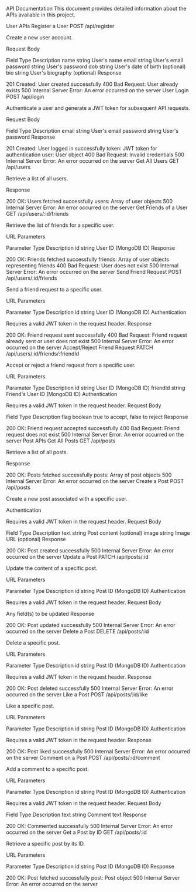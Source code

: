 
API Documentation
This document provides detailed information about the APIs available in this project.

User APIs
Register a User
POST /api/register

Create a new user account.

Request Body

Field	Type	Description
name	string	User's name
email	string	User's email
password	string	User's password
dob	string	User's date of birth (optional)
bio	string	User's biography (optional)
Response

201 Created: User created successfully
400 Bad Request: User already exists
500 Internal Server Error: An error occurred on the server
User Login
POST /api/login

Authenticate a user and generate a JWT token for subsequent API requests.

Request Body

Field	Type	Description
email	string	User's email
password	string	User's password
Response

201 Created: User logged in successfully
token: JWT token for authentication
user: User object
400 Bad Request: Invalid credentials
500 Internal Server Error: An error occurred on the server
Get All Users
GET /api/users

Retrieve a list of all users.

Response

200 OK: Users fetched successfully
users: Array of user objects
500 Internal Server Error: An error occurred on the server
Get Friends of a User
GET /api/users/:id/friends

Retrieve the list of friends for a specific user.

URL Parameters

Parameter	Type	Description
id	string	User ID (MongoDB ID)
Response

200 OK: Friends fetched successfully
friends: Array of user objects representing friends
400 Bad Request: User does not exist
500 Internal Server Error: An error occurred on the server
Send Friend Request
POST /api/users/:id/friends

Send a friend request to a specific user.

URL Parameters

Parameter	Type	Description
id	string	User ID (MongoDB ID)
Authentication

Requires a valid JWT token in the request header.
Response

200 OK: Friend request sent successfully
400 Bad Request: Friend request already sent or user does not exist
500 Internal Server Error: An error occurred on the server
Accept/Reject Friend Request
PATCH /api/users/:id/friends/:friendId

Accept or reject a friend request from a specific user.

URL Parameters

Parameter	Type	Description
id	string	User ID (MongoDB ID)
friendId	string	Friend's User ID (MongoDB ID)
Authentication

Requires a valid JWT token in the request header.
Request Body

Field	Type	Description
flag	boolean	true to accept, false to reject
Response

200 OK: Friend request accepted successfully
400 Bad Request: Friend request does not exist
500 Internal Server Error: An error occurred on the server
Post APIs
Get All Posts
GET /api/posts

Retrieve a list of all posts.

Response

200 OK: Posts fetched successfully
posts: Array of post objects
500 Internal Server Error: An error occurred on the server
Create a Post
POST /api/posts

Create a new post associated with a specific user.

Authentication

Requires a valid JWT token in the request header.
Request Body

Field	Type	Description
text	string	Post content (optional)
image	string	Image URL (optional)
Response

200 OK: Post created successfully
500 Internal Server Error: An error occurred on the server
Update a Post
PATCH /api/posts/:id

Update the content of a specific post.

URL Parameters

Parameter	Type	Description
id	string	Post ID (MongoDB ID)
Authentication

Requires a valid JWT token in the request header.
Request Body

Any field(s) to be updated
Response

200 OK: Post updated successfully
500 Internal Server Error: An error occurred on the server
Delete a Post
DELETE /api/posts/:id

Delete a specific post.

URL Parameters

Parameter	Type	Description
id	string	Post ID (MongoDB ID)
Authentication

Requires a valid JWT token in the request header.
Response

200 OK: Post deleted successfully
500 Internal Server Error: An error occurred on the server
Like a Post
POST /api/posts/:id/like

Like a specific post.

URL Parameters

Parameter	Type	Description
id	string	Post ID (MongoDB ID)
Authentication

Requires a valid JWT token in the request header.
Response

200 OK: Post liked successfully
500 Internal Server Error: An error occurred on the server
Comment on a Post
POST /api/posts/:id/comment

Add a comment to a specific post.

URL Parameters

Parameter	Type	Description
id	string	Post ID (MongoDB ID)
Authentication

Requires a valid JWT token in the request header.
Request Body

Field	Type	Description
text	string	Comment text
Response

200 OK: Commented successfully
500 Internal Server Error: An error occurred on the server
Get a Post by ID
GET /api/posts/:id

Retrieve a specific post by its ID.

URL Parameters

Parameter	Type	Description
id	string	Post ID (MongoDB ID)
Response

200 OK: Post fetched successfully
post: Post object
500 Internal Server Error: An error occurred on the server